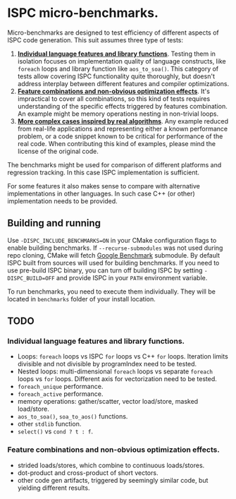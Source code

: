# ISPC micro-benchmarks.

Micro-benchmarks are designed to test efficiency of different aspects of ISPC code generation. This suit assumes three type of tests:

1. [**Individual language features and library functions**](01_trivial). Testing them in isolation focuses on implementation quality of language constructs, like ``foreach`` loops and library function like ``aos_to_soa()``. This category of tests allow covering ISPC functionality quite thoroughly, but doesn't address interplay between different features and compiler optimizations.
2. [**Feature combinations and non-obvious optimization effects**](02_medium). It's impractical to cover all combinations, so this kind of tests requires understanding of the specific effects triggered by features combination. An example might be memory operations nesting in non-trivial loops.
3. [**More complex cases inspired by real algorithms**](03_complex). Any example reduced from real-life applications and representing either a known performance problem, or a code snippet known to be critical for performance of the real code. When contributing this kind of examples, please mind the license of the original code.

The benchmarks might be used for comparison of different platforms and regression tracking. In this case ISPC implementation is sufficient.

For some features it also makes sense to compare with alternative implementations in other languages. In such case C++ (or other) implementation needs to be provided.

## Building and running

Use ``-DISPC_INCLUDE_BENCHMARKS=ON`` in your CMake configuration flags to enable building benchmarks. If ``--recurse-submodules`` was not used during repo cloning, CMake will fetch [Google Benchmark](https://github.com/google/benchmark) submodule. By default ISPC built from sources will used for building benchmarks. If you need to use pre-build ISPC binary, you can turn off building ISPC by setting ``-DISPC_BUILD=OFF`` and provide ISPC in your `PATH` environment variable.

To run benchmarks, you need to execute them individually. They will be located in `benchmarks` folder of your install location.

## TODO

### Individual language features and library functions.

- Loops: ``foreach`` loops vs ISPC ``for`` loops vs C++ ``for`` loops. Iteration limits divisible and not divisible by programIndex need to be tested.
- Nested loops: multi-dimensional ``foreach`` loops vs separate ``foreach`` loops vs ``for`` loops. Different axis for vectorization need to be tested.
- ``foreach_unique`` performance.
- ``foreach_active`` performance.
- memory operations: gather/scatter, vector load/store, masked load/store.
- ``aos_to_soa()``, ``soa_to_aos()`` functions.
- other ``stdlib`` function.
- ``select()`` vs ``cond ? t : f``.

### Feature combinations and non-obvious optimization effects.

- strided loads/stores, which combine to continuous loads/stores.
- dot-product and cross-product of short vectors.
- other code gen artifacts, triggered by seemingly similar code, but yielding different results.

